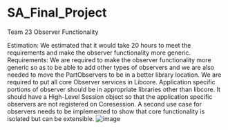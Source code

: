# SA_Final_Project
Team 23
Observer Functionality

Estimation:
We estimated that it would take 20 hours to meet the requirements and make the observer functionality more generic.
Requirements:
We are required to make the observer functionality more generic so as to be able to add other types of observers and we are also needed to move the PartObservers to be in a better library location. 
We are required to put all core Observer services in Libcore. Application specific portions of observer should be in appropriate libraries other than libcore. It should have a High-Level Session object so that the application specific observers are not registered on Coresession. A second use case for observers needs to be implemented to show that core functionality is isolated but can be extensible.
![image](https://user-images.githubusercontent.com/40848709/161410611-6af2bdd7-47b4-4b2f-ae50-0a91c1451a2a.png)
